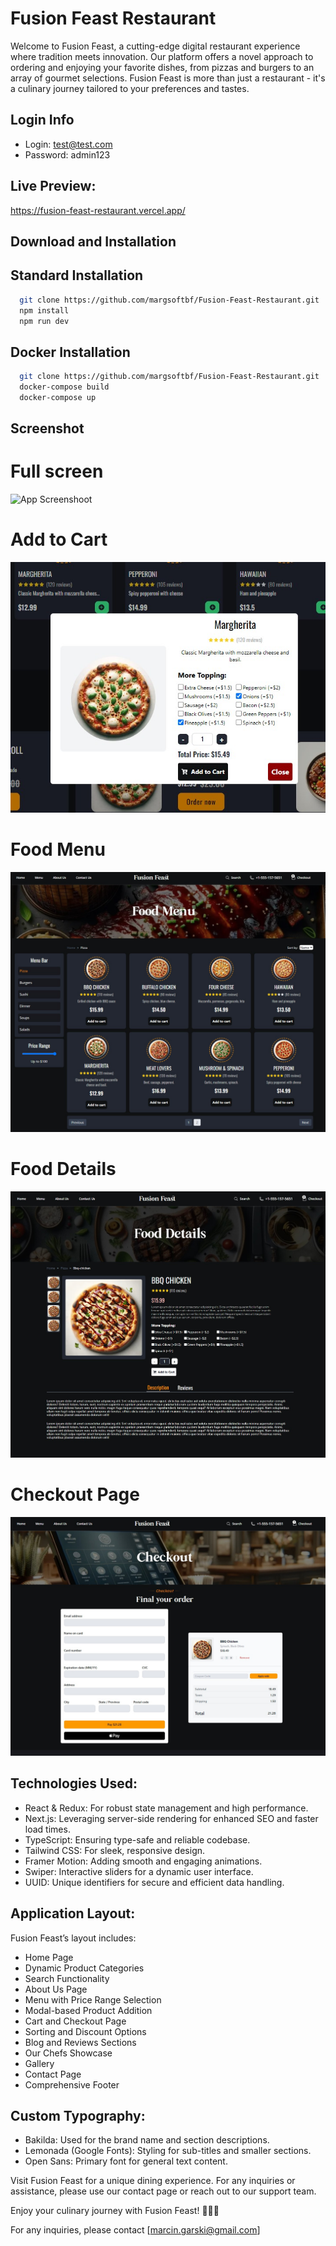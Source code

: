 # Fusion Feast Restaurant

Welcome to Fusion Feast, a cutting-edge digital restaurant experience where tradition meets innovation. Our platform offers a novel approach to ordering and enjoying your favorite dishes, from pizzas and burgers to an array of gourmet selections. Fusion Feast is more than just a restaurant - it's a culinary journey tailored to your preferences and tastes.

## Login Info

- Login: test@test.com
- Password: admin123

## Live Preview:

https://fusion-feast-restaurant.vercel.app/

## Download and Installation

## Standard Installation

```bash
  git clone https://github.com/margsoftbf/Fusion-Feast-Restaurant.git
  npm install
  npm run dev
```

## Docker Installation

```bash
  git clone https://github.com/margsoftbf/Fusion-Feast-Restaurant.git
  docker-compose build
  docker-compose up
```

## Screenshot

# Full screen

![App Screenshoot](https://github.com/margsoftbf/Fusion-Feast-Restaurant/blob/main/public/assets/screenshot/FullScreen.png)

# Add to Cart

![App Screenshoot](https://github.com/margsoftbf/Fusion-Feast-Restaurant/blob/main/public/assets/screenshot/AddToCart1.jpg?raw=true)

# Food Menu

![App Screenshoot](https://github.com/margsoftbf/Fusion-Feast-Restaurant/blob/main/public/assets/screenshot/FoodMenu.jpg?raw=true)

# Food Details

![App Screenshoot](https://github.com/margsoftbf/Fusion-Feast-Restaurant/blob/main/public/assets/screenshot/FoodDetails.jpg?raw=true)

# Checkout Page

![App Screenshoot](https://github.com/margsoftbf/Fusion-Feast-Restaurant/blob/main/public/assets/screenshot/Checkout.jpg?raw=true)

## Technologies Used:

- React & Redux: For robust state management and high performance.
- Next.js: Leveraging server-side rendering for enhanced SEO and faster load times.
- TypeScript: Ensuring type-safe and reliable codebase.
- Tailwind CSS: For sleek, responsive design.
- Framer Motion: Adding smooth and engaging animations.
- Swiper: Interactive sliders for a dynamic user interface.
- UUID: Unique identifiers for secure and efficient data handling.

## Application Layout:

Fusion Feast’s layout includes:

- Home Page
- Dynamic Product Categories
- Search Functionality
- About Us Page
- Menu with Price Range Selection
- Modal-based Product Addition
- Cart and Checkout Page
- Sorting and Discount Options
- Blog and Reviews Sections
- Our Chefs Showcase
- Gallery
- Contact Page
- Comprehensive Footer

## Custom Typography:

- Bakilda: Used for the brand name and section descriptions.
- Lemonada (Google Fonts): Styling for sub-titles and smaller sections.
- Open Sans: Primary font for general text content.

Visit Fusion Feast for a unique dining experience. For any inquiries or assistance, please use our contact page or reach out to our support team.

Enjoy your culinary journey with Fusion Feast! 🍔🍕🚀

For any inquiries, please contact [marcin.garski@gmail.com]
